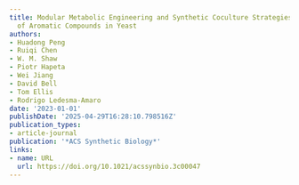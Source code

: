 ```yaml
---
title: Modular Metabolic Engineering and Synthetic Coculture Strategies for the Production
  of Aromatic Compounds in Yeast
authors:
- Huadong Peng
- Ruiqi Chen
- W. M. Shaw
- Piotr Hapeta
- Wei Jiang
- David Bell
- Tom Ellis
- Rodrigo Ledesma‐Amaro
date: '2023-01-01'
publishDate: '2025-04-29T16:28:10.798516Z'
publication_types:
- article-journal
publication: '*ACS Synthetic Biology*'
links:
- name: URL
  url: https://doi.org/10.1021/acssynbio.3c00047
---
```

